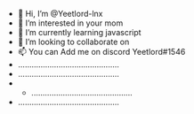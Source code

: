- 👋 Hi, I’m @Yeetlord-lnx
- 👀 I’m interested in your mom
- 🌱 I’m currently learning javascript
- 💞️ I’m looking to collaborate on 
- 📫 You can Add me on discord Yeetlord#1546
- .............................................
- .............................................
- - .............................................
- .............................................
<!---
Yeetlord-lnx/Yeetlord-lnx is a ✨ special ✨ repository because its `README.md` (this file) appears on your GitHub profile.
You can click the Preview link to take a look at your changes
